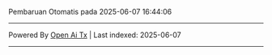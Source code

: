 Pembaruan Otomatis pada 2025-06-07 16:44:06

---

Powered By [Open Ai Tx](https://github.com/OpenAiTx/OpenAiTx) | Last indexed: 2025-06-07

---
